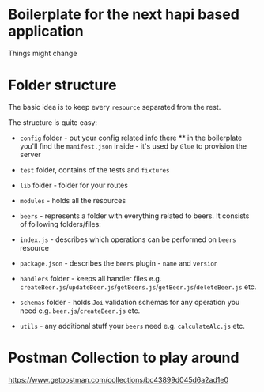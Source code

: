 # Boilerplate for the next hapi based application
Things might change

# Folder structure
The basic idea is to keep every `resource` separated from the rest.

The structure is quite easy:

* `config` folder - put your config related info there
** in the boilerplate you'll find the `manifest.json` inside - it's used by `Glue` to provision the server
* `test` folder, contains of the tests and `fixtures`
* `lib` folder - folder for your routes
* `modules` - holds all the resources
* `beers` - represents a folder with everything related to beers. It consists of following folders/files:

* `index.js` - describes which operations can be performed on `beers` resource
* `package.json` - describes the `beers` plugin - `name` and `version`
* `handlers` folder - keeps all handler files e.g. `createBeer.js`/`updateBeer.js`/`getBeers.js`/`getBeer.js`/`deleteBeer.js` etc.
* `schemas` folder - holds `Joi` validation schemas for any operation you need e.g. `beer.js`/`createBeer.js` etc.
* `utils` - any additional stuff your `beers` need e.g. `calculateAlc.js` etc.

# Postman Collection to play around
https://www.getpostman.com/collections/bc43899d045d6a2ad1e0
